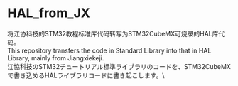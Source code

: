 # HAL_from_JX
将江协科技的STM32教程标准库代码转写为STM32CubeMX可烧录的HAL库代码。\
This repository transfers the code in Standard Library into that in HAL Library, mainly from Jiangxiekeji.\
江協科技のSTM32チュートリアル標準ライブラリのコードを、STM32CubeMXで書き込めるHALライブラリコードに書き起こします。\
